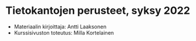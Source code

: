 # Tietokantojen perusteet, syksy 2022

* Materiaalin kirjoittaja: Antti Laaksonen
* Kurssisivuston toteutus: Milla Kortelainen
